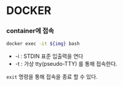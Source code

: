 # DOCKER



### container에 접속

```bash
docker exec -it ${img} bash
```

- -i  : STDIN 표준 입출력을 연다
- -t : 가상 tty(pseudo-TTY) 를 통해 접속한다.

 `exit`  명령을 통해 접속을 종료 할 수 있다.

